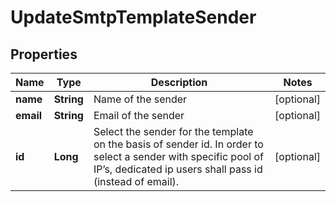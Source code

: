 
# UpdateSmtpTemplateSender

## Properties
Name | Type | Description | Notes
------------ | ------------- | ------------- | -------------
**name** | **String** | Name of the sender |  [optional]
**email** | **String** | Email of the sender |  [optional]
**id** | **Long** | Select the sender for the template on the basis of sender id. In order to select a sender with specific pool of IP’s, dedicated ip users shall pass id (instead of email). |  [optional]



